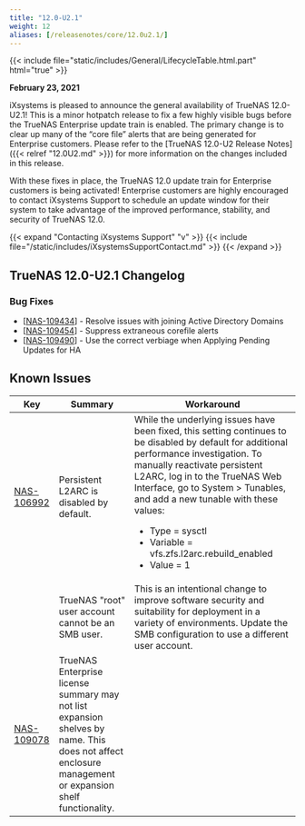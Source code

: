 ```yaml
---
title: "12.0-U2.1"
weight: 12
aliases: [/releasenotes/core/12.0u2.1/]
---
```


{{< include file="static/includes/General/LifecycleTable.html.part" html="true" >}}

**February 23, 2021**

iXsystems is pleased to announce the general availability of TrueNAS 12.0-U2.1! This is a minor hotpatch release to fix a few highly visible bugs before the TrueNAS Enterprise update train is enabled. The primary change is to clear up many of the “core file” alerts that are being generated for Enterprise customers. Please refer to the [TrueNAS 12.0-U2 Release Notes]({{< relref "12.0U2.md" >}}) for more information on the changes included in this release.

With these fixes in place, the TrueNAS 12.0 update train for Enterprise customers is being activated! Enterprise customers are highly encouraged to contact iXsystems Support to schedule an update window for their system to take advantage of the improved performance, stability, and security of TrueNAS 12.0.

{{< expand "Contacting iXsystems Support" "v" >}}
{{< include file="/static/includes/iXsystemsSupportContact.md" >}}
{{< /expand >}}

## TrueNAS 12.0-U2.1 Changelog

### Bug Fixes

<ul>
<li>[<a href='https://ixsystems.atlassian.net/browse/NAS-109434'>NAS-109434</a>] - Resolve issues with joining Active Directory Domains
</li>
<li>[<a href='https://ixsystems.atlassian.net/browse/NAS-109454'>NAS-109454</a>] - Suppress extraneous corefile alerts
</li>
<li>[<a href='https://ixsystems.atlassian.net/browse/NAS-109490'>NAS-109490</a>] - Use the correct verbiage when Applying Pending Updates for HA
</li>
</ul>

## Known Issues

<body class="ql-editor ql-editor-view" style="font-size:14px;">
    <html>
        <body>
            <table width="100%">
                <thead>
                  <tr>
<th>Key</th>
<th>Summary</th>
<th>Workaround</th>
       </tr>
                </thead>
                <tbody>
                	<tr>
<td><a href="https://ixsystems.atlassian.net/browse/NAS-106992" target="_blank">NAS-106992</a></td>
<td>Persistent L2ARC is disabled by default.</td>
<td>While the underlying issues have been fixed, this setting continues to be disabled by default for additional performance investigation. To manually reactivate persistent L2ARC, log in to the TrueNAS Web Interface, go to System > Tunables, and add a new tunable with these values:
<ul>
		    			<li>Type = sysctl</li>
		    			<li>Variable = vfs.zfs.l2arc.rebuild_enabled</li>
		    			<li>Value = 1</li>
		    		</ul>
</td>
</tr>
<tr>
			<td></td>
			<td>TrueNAS "root" user account cannot be an SMB user.</td>
			<td>This is an intentional change to improve software security and suitability for deployment in a variety of environments. Update the SMB configuration to use a different user account.</td>
		</tr>
		<tr>
<td><a href="https://ixsystems.atlassian.net/browse/NAS-109078" target="_blank">NAS-109078</a></td>
<td>TrueNAS Enterprise license summary may not list expansion shelves by name. This does not affect enclosure management or expansion shelf functionality.</td>
<td></td>
</tr>
      </tbody>
    </table>
  </body>
</html>
